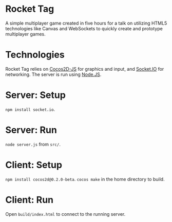 Rocket Tag
===========
A simple multiplayer game created in five hours for a talk on utilizing HTML5 technologies like Canvas and WebSockets to quickly create and prototype multiplayer games.

Technologies
=============
Rocket Tag relies on [Cocos2D-JS](https://github.com/RyanWilliams/cocos2d-javascript) for graphics and input, and [Socket.IO](http://socket.io/) for networking. The server is run using [Node.JS](http://nodejs.org/).

Server: Setup
==============
`npm install socket.io`.

Server: Run
============
`node server.js` from `src/`.

Client: Setup
==============
`npm install cocos2d@0.2.0-beta`.
`cocos make` in the home directory to build.

Client: Run
============
Open `build/index.html` to connect to the running server.

